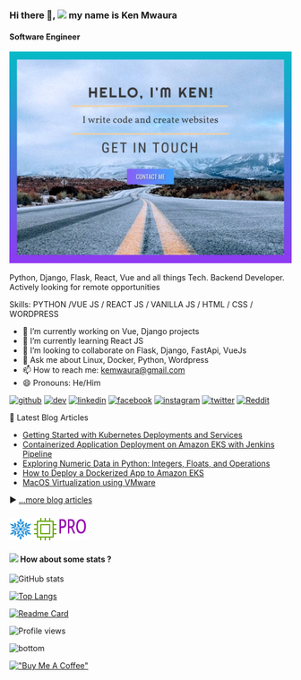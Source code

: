 ### Hi there 👋, <img src="https://github.com/TheDudeThatCode/TheDudeThatCode/blob/master/Assets/Earth.gif" width="24px"> my name is Ken Mwaura
#### Software Engineer
![Software Engineer](https://github.com/KenMwaura1/KenMwaura1/blob/master/images/banner.jpg)

Python, Django, Flask, React, Vue and all things Tech. Backend Developer. Actively looking for remote opportunities

Skills: PYTHON /VUE JS / REACT JS / VANILLA JS / HTML / CSS / WORDPRESS

- 🔭 I’m currently working on Vue, Django projects 
- 🌱 I’m currently learning React JS 
- 👯 I’m looking to collaborate on Flask, Django, FastApi, VueJs 
- 💬 Ask me about Linux, Docker, Python, Wordpress 
- 📫 How to reach me: kemwaura@gmail.com 
- 😄 Pronouns: He/Him 


[<img src='https://cdn.jsdelivr.net/npm/simple-icons@3.0.1/icons/github.svg' alt='github' height='40'>](https://github.com/KenMwaura1)  [<img src='https://cdn.jsdelivr.net/npm/simple-icons@3.0.1/icons/dev-dot-to.svg' alt='dev' height='40'>](https://dev.to/ken_mwaura1)  [<img src='https://cdn.jsdelivr.net/npm/simple-icons@3.0.1/icons/linkedin.svg' alt='linkedin' height='40'>](https://www.linkedin.com/in/kennedy-mwaura/)  [<img src='https://cdn.jsdelivr.net/npm/simple-icons@3.0.1/icons/facebook.svg' alt='facebook' height='40'>](https://www.facebook.com/kenluvaholicmwaura)  [<img src='https://cdn.jsdelivr.net/npm/simple-icons@3.0.1/icons/instagram.svg' alt='instagram' height='40'>](https://www.instagram.com/ken_mwaura1/)  [<img src='https://cdn.jsdelivr.net/npm/simple-icons@3.0.1/icons/twitter.svg' alt='twitter' height='40'>](https://twitter.com/Ken_Mwaura1)  [<img src='https://cdn.jsdelivr.net/npm/simple-icons@3.0.1/icons/reddit.svg' alt='Reddit' height='40'>](https://www.reddit.com/user/zooviergang)  

📘 Latest Blog Articles

<!-- BLOG-POST-LIST:START -->
- [Getting Started with Kubernetes Deployments and Services](https://zoo.hashnode.dev/getting-started-with-kubernetes-deployments-and-services)
- [Containerized Application Deployment on Amazon EKS with Jenkins Pipeline](https://zoo.hashnode.dev/containerized-application-deployment-on-amazon-eks-with-jenkins-pipeline)
- [Exploring Numeric Data in Python: Integers, Floats, and Operations](https://zoo.hashnode.dev/exploring-numeric-data-in-python-integers-floats-and-operations)
- [How to Deploy a Dockerized App to Amazon EKS](https://zoo.hashnode.dev/how-to-deploy-a-dockerized-app-to-amazon-eks)
- [MacOS Virtualization using VMware](https://zoo.hashnode.dev/macos-virtualization-using-vmware)
<!-- BLOG-POST-LIST:END -->

▶ [...more blog articles](https://dev.to/ken_mwaura1/) 

<a href='https://archiveprogram.github.com/'><img src='https://raw.githubusercontent.com/acervenky/animated-github-badges/master/assets/acbadge.gif' width='40' height='40'></a> <a href='https://docs.github.com/en/developers'><img src='https://raw.githubusercontent.com/acervenky/animated-github-badges/master/assets/devbadge.gif' width='40' height='40'></a> <a href='https://github.com/pricing'><img src='https://raw.githubusercontent.com/acervenky/animated-github-badges/master/assets/pro.gif' width='50' height='50'></a>

#### <img src="https://media.giphy.com/media/VgCDAzcKvsR6OM0uWg/giphy.gif" width="50"> How about some stats ?


![GitHub stats](https://github-readme-stats.vercel.app/api?username=KenMwaura1&show_icons=true&theme=radical)  

[![Top Langs](https://github-readme-stats.vercel.app/api/top-langs/?username=KenMwaura1&theme=nightowl)](https://github.com/anuraghazra/github-readme-stats)

[![Readme Card](https://github-readme-stats.vercel.app/api/pin/?username=KenMwaura1&repo=Fast-Api-example)](https://github.com/KenMwaura1/Fast-Api-example)

![Profile views](https://gpvc.arturio.dev/KenMwaura1)

<img src="https://raw.githubusercontent.com/jayehernandez/jayehernandez/dcd7447c179f5a1131590b6ccba2223e879ab655/readme/bottom.svg" alt="bottom">

[!["Buy Me A Coffee"](https://www.buymeacoffee.com/assets/img/custom_images/orange_img.png)](https://www.buymeacoffee.com/kenmwaura1)

